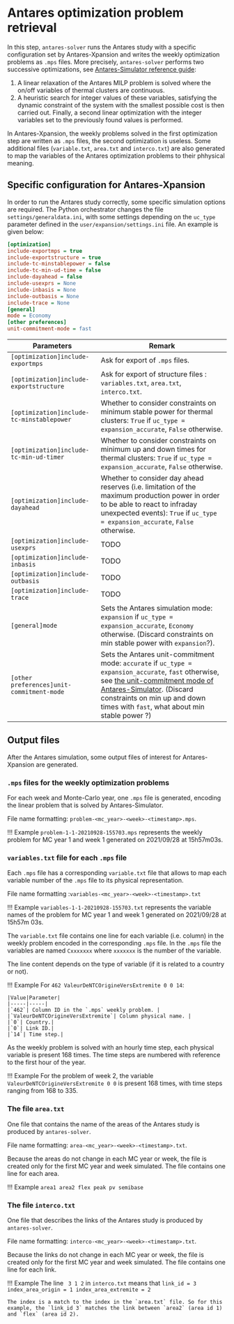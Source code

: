 # Antares optimization problem retrieval

In this step, `antares-solver` runs the Antares study with a specific configuration set by Antares-Xpansion and writes the weekly optimization problems as `.mps` files. More precisely, `antares-solver` performs two successive optimizations, see [Antares-Simulator reference guide](https://antares-simulator.readthedocs.io/en/latest/reference-guide/1-reference-guide#antares-at-one-glance):

1. A linear relaxation of the Antares MILP problem is solved where the on/off variables of thermal clusters are continuous.
2. A heuristic search for integer values of these variables, satisfying the dynamic constraint of the system with the smallest possible cost is then carried out. Finally, a second linear optimization with the integer variables set to the previously found values is performed. 

In Antares-Xpansion, the weekly problems solved in the first optimization step are written as `.mps` files, the second optimization is useless. Some additional files (`variable.txt`, `area.txt` and `interco.txt`) are also generated to map the variables of the Antares optimization problems to their phhysical meaning. 

## Specific configuration for Antares-Xpansion

In order to run the Antares study correctly, some 
specific simulation options are required. The Python orchestrator changes the file `settings/generaldata.ini`, with some settings depending on the `uc_type` parameter defined in the `user/expansion/settings.ini` file. An example is given below:

```ini
[optimization]
include-exportmps = true
include-exportstructure = true
include-tc-minstablepower = false
include-tc-min-ud-time = false
include-dayahead = false
include-usexprs = None
include-inbasis = None
include-outbasis = None
include-trace = None
[general]
mode = Economy
[other preferences]
unit-commitment-mode = fast
```

|Parameters|Remark|
|-----|-----|
|`[optimization]include-exportmps`| Ask for export of `.mps` files. | 
|`[optimization]include-exportstructure`| Ask for export of structure files : `variables.txt`, `area.txt`, `interco.txt`.|
|`[optimization]include-tc-minstablepower`| Whether to consider constraints on minimum stable power for thermal clusters: `True` if `uc_type = expansion_accurate`, `False` otherwise.| 
|`[optimization]include-tc-min-ud-timer`| Whether to consider constraints on minimum up and down times for thermal clusters: `True` if `uc_type = expansion_accurate`, `False` otherwise.| 
|`[optimization]include-dayahead`| Whether to consider day ahead reserves (i.e. limitation of the maximum production power in order to be able to react to infraday unexpected events): `True` if `uc_type = expansion_accurate`, `False` otherwise.|
|`[optimization]include-usexprs`| TODO|
|`[optimization]include-inbasis`| TODO|
|`[optimization]include-outbasis`| TODO|
|`[optimization]include-trace`| TODO| 
|`[general]mode`| Sets the Antares simulation mode: `expansion` if `uc_type = expansion_accurate`, `Economy` otherwise. (Discard constraints on min stable power with `expansion`?).| 
|`[other preferences]unit-commitment-mode`| Sets the Antares unit-commitment mode: `accurate` if `uc_type = expansion_accurate`, `fast` otherwise, see [the unit-commitment mode of Antares-Simulator](https://antares-simulator.readthedocs.io/en/latest/reference-guide/1-reference-guide/#the-unit-commitment-mode-advanced-parameter). (Discard constraints on min up and down times with `fast`, what about min stable power ?)| 

## Output files

After the Antares simulation, some output files of interest for Antares-Xpansion are generated.

### `.mps` files for the weekly optimization problems

For each week and Monte-Carlo year, one `.mps` file is generated, encoding the linear problem that is solved by Antares-Simulator.

File name formatting: `problem-<mc_year>-<week>-<timestamp>.mps`.

!!! Example
    `problem-1-1-20210928-155703.mps` represents the weekly problem for MC year 1 and week 1 generated on 2021/09/28 at 15h57m03s.

### `variables.txt` file for each `.mps` file

Each `.mps` file has a corresponding `variable.txt` file that allows to map each variable number of the `.mps` file to its physical representation.

File name formatting :`variables-<mc_year>-<week>-<timestamp>.txt`

!!! Example
    `variables-1-1-20210928-155703.txt` represents the variable names of the problem for MC year 1 and week 1 generated on 2021/09/28 at 15h57m 03s.

The `variable.txt` file contains one line for each variable (i.e. column) in the weekly problem encoded in the corresponding `.mps` file. In the `.mps` file the variables are named `Cxxxxxxx` where `xxxxxxx` is the number of the variable.

The line content depends on the type of variable (if it is related to a country or not).

!!! Example 
    For `462 ValeurDeNTCOrigineVersExtremite 0 0 14`:

    |Value|Parameter|
    |-----|-----|
    |`462`| Column ID in the `.mps` weekly problem. | 
    |`ValeurDeNTCOrigineVersExtremite`| Column physical name. |
    |`0`| Country.| 
    |`0`| Link ID.| 
    |`14`| Time step.| 

As the weekly problem is solved with an hourly time step, each physical variable is present 168 times. The time steps are numbered with reference to the first hour of the year.

!!! Example
    For the problem of week 2, the variable `ValeurDeNTCOrigineVersExtremite 0 0` is present 168 times, with time steps ranging from 168 to 335.

### The file `area.txt`

One file that contains the name of the areas of the Antares study is produced by `antares-solver`.

File name formatting: `area-<mc_year>-<week>-<timestamp>.txt`.

Because the areas do not change in each MC year or week, the file is created only for the first MC year and week simulated. The file contains one line for each area.

!!! Example
    ```
    area1
    area2
    flex
    peak
    pv
    semibase
    ```

### The file `interco.txt`

One file that describes the links of the Antares study is produced by `antares-solver`. 

File name formatting: `interco-<mc_year>-<week>-<timestamp>.txt`.

Because the links do not change in each MC year or week, the file is created only for the first MC year and week simulated. The file contains one line for each link.

!!! Example
    The line 
    ``` 
    3 1 2
    ```
    in `interco.txt` means that 
    ```
    link_id = 3 
    index_area_origin = 1
    index_area_extremite = 2
    ```

    The index is a match to the index in the `area.txt` file. So for this example, the `link_id 3` matches the link between `area2` (area id 1) and `flex` (area id 2).
